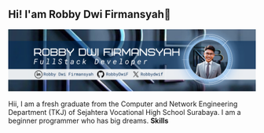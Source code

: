 ## Hi! I'am Robby Dwi Firmansyah👋

![RobbyDwiF](img/Biru%20Fotosentris%20Programmer%20LinkedIn%20Banner.png)

Hii, I am a fresh graduate from the Computer and Network Engineering Department (TKJ) of Sejahtera Vocational High School Surabaya. I am a beginner programmer who has big dreams.
**Skills**
